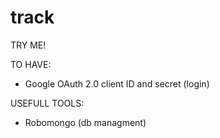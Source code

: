 # track

TRY ME!

TO HAVE:
<ul>
<li>
Google OAuth 2.0 client ID and secret (login)
</li>
</ul>

USEFULL TOOLS:
<ul>
<li>
Robomongo (db managment)
</li>
</ul>
